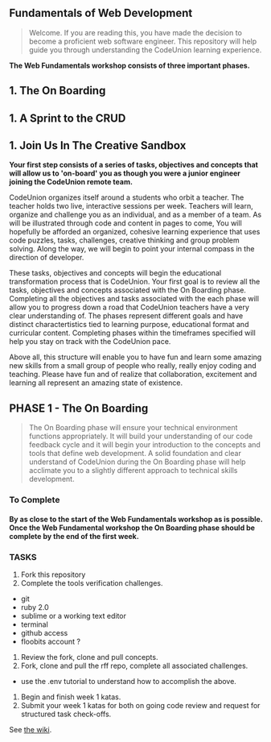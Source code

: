 ## Fundamentals of Web Development

> Welcome.  If you are reading this, you have made the decision to become a proficient web software engineer.  This repository will help guide you through understanding the CodeUnion learning experience.

**The Web Fundamentals workshop consists of three important phases.**

## 1. The On Boarding

## 1. A Sprint to the CRUD

## 1. Join Us In The Creative Sandbox

**Your first step consists of a series of tasks, objectives and concepts that will allow us to 'on-board' you as though you were a junior engineer joining the CodeUnion remote team.**

CodeUnion organizes itself around a students who orbit a teacher.  The teacher holds two live, interactive sessions per week.  Teachers will learn, organize and challenge you as an individual, and as a member of a team.  As will be illustrated through code and content in pages to come, You will hopefully be afforded an organized, cohesive learning experience that uses code puzzles, tasks, challenges, creative thinking and group problem solving.  Along the way, we will begin to point your internal compass in the direction of developer.

These tasks, objectives and concepts will begin the educational transformation process that is CodeUnion.  Your first goal is to review all the tasks, objectives and concepts associated with the On Boarding phase.  Completing all the objectives and tasks associated with the each phase will allow you to progress down a road that CodeUnion teachers have a very clear understanding of.  The phases represent different goals and have distinct charactertistics tied to learning purpose, educational format and curricular content.  Completing phases within the timeframes specified will help you stay on track with the CodeUnion pace.  

Above all, this structure will enable you to have fun and learn some amazing new skills from a small group of people who really, really enjoy coding and teaching.  Please have fun and of realize that collaboration, excitement and learning all represent an amazing state of existence.

## PHASE 1 - The On Boarding

> The On Boarding phase will ensure your technical environment functions appropriately. It will build your understanding of our code feedback cycle and it will begin your introduction to the concepts and tools that define web development.  A solid foundation and clear understand of CodeUnion during the On Boarding phase will help acclimate you to a slightly different approach to technical skills development.

### To Complete

#### By as close to the start of the Web Fundamentals workshop as is possible.  Once the Web Fundamental workshop the On Boarding phase should be complete by the end of the first week.

### TASKS

1. Fork this repository
1. Complete the tools verification challenges.
  - git
  - ruby 2.0
  - sublime or a working text editor
  - terminal
  - github access
  - floobits account ? 

1. Review the fork, clone and pull concepts.
1. Fork, clone and pull the rff repo, complete all associated challenges.
  - use the .env tutorial to understand how to accomplish the above.
1. Begin and finish week 1 katas.
1. Submit your week 1 katas for both on going code review and request for structured task check-offs.

See [the wiki](https://github.com/codeunion/fundamentals-of-web-development/wiki).
